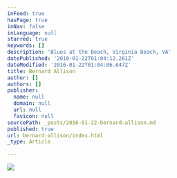 ```yaml
---
inFeed: true
hasPage: true
inNav: false
inLanguage: null
starred: true
keywords: []
description: 'Blues at the Beach, Virginia Beach, VA'
datePublished: '2016-01-22T01:04:12.261Z'
dateModified: '2016-01-22T01:04:06.647Z'
title: Bernard Allison
author: []
authors: []
publisher:
  name: null
  domain: null
  url: null
  favicon: null
sourcePath: _posts/2016-01-22-bernard-allison.md
published: true
url: bernard-allison/index.html
_type: Article

---
```

![](https://the-grid-user-content.s3-us-west-2.amazonaws.com/df00e5f1-fbb7-429e-a986-a423b823786f.jpg)